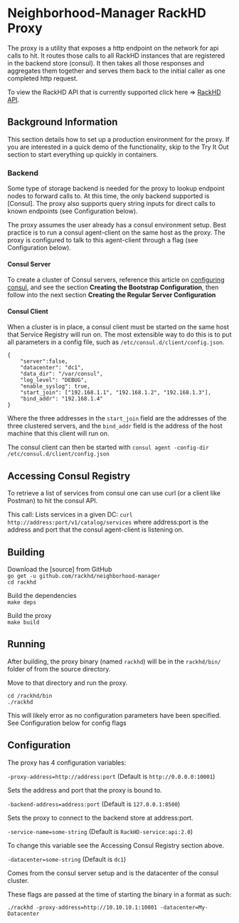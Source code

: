 # Neighborhood-Manager RackHD Proxy

The proxy is a utility that exposes a http endpoint on the network for api calls to hit. It routes those calls to all RackHD instances that are registered in the backend store (consul).  It then takes all those responses and aggregates them together and serves them back to the initial caller as one completed http request.

To view the RackHD API that is currently supported click here => [RackHD API].


## Background Information
This section details how to set up a production environment for the proxy. If you are interested in a quick demo of the functionality, skip to the Try It Out section to start everything up quickly in containers.

### Backend
Some type of storage backend is needed for the proxy to lookup endpoint nodes to forward calls to. At this time, the only backend supported is [Consul]. The proxy also supports query string inputs for direct calls to known endpoints (see Configuration below).

The proxy assumes the user already has a consul environment setup.  Best practice is to run a consul agent-client on the same host as the proxy.  The proxy is configured to talk to this agent-client through a flag (see Configuration below).

#### Consul Server
To create a cluster of Consul servers, reference this article on [configuring consul], and see the section **Creating the Bootstrap Configuration**, then follow into the next section **Creating the Regular Server Configuration**

#### Consul Client
When a cluster is in place, a consul client must be started on the same host that Service Registry will run on.  The most extensible way to do this is to put all parameters in a config file, such as `/etc/consul.d/client/config.json`.
```
{
    "server":false,
    "datacenter": "dc1",
    "data_dir": "/var/consul",
    "log_level": "DEBUG",
    "enable_syslog": true,
    "start_join": ["192.168.1.1", "192.168.1.2", "192.168.1.3"],
    "bind_addr": "192.168.1.4"
}
```
Where the three addresses in the `start_join` field are the addresses of the three clustered servers, and the `bind_addr` field is the address of the host machine that this client will run on.  

The consul client can then be started with `consul agent -config-dir /etc/consul.d/client/config.json`

## Accessing Consul Registry
To retrieve a list of services from consul one can use curl (or a client like Postman) to hit the consul API.

This call: Lists services in a given DC:
`curl http://address:port/v1/catalog/services` where address:port is the address and port that the consul agent-client is listening on.

## Building
Download the [source] from GitHub  
`go get -u github.com/rackhd/neighborhood-manager`  
`cd rackhd`

Build the dependencies  
`make deps`

Build the proxy  
`make build`

## Running
After building, the proxy binary (named `rackhd`) will be in the `rackhd/bin/` folder of from the source directory.

Move to that directory and run the proxy.  
```
cd /rackhd/bin
./rackhd
```

This will likely error as no configuration parameters have been specified.  See Configuration below for config flags


## Configuration

The proxy has 4 configuration variables:

`-proxy-address=http://address:port` (Default is `http://0.0.0.0:10001`)

Sets the address and port that the proxy is bound to.

`-backend-address=address:port` (Default is `127.0.0.1:8500`)

Sets the proxy to connect to the backend store at address:port.

`-service-name=some-string` (Default is `RackHD-service:api:2.0`)

To change this variable see the Accessing Consul Registry section above.  

`-datacenter=some-string`  (Default is `dc1`)

Comes from the consul server setup and is the datacenter of the consul cluster.

These flags are passed at the time of starting the binary in a format as such:

`./rackhd -proxy-address=http://10.10.10.1:10001 -datacenter=My-Datacenter`



[configuring consul]: https://www.digitalocean.com/community/tutorials/how-to-configure-consul-in-a-production-environment-on-ubuntu-14-04
[RackHD API]: http://rackhd.readthedocs.io/en/latest/rackhd/index.html
